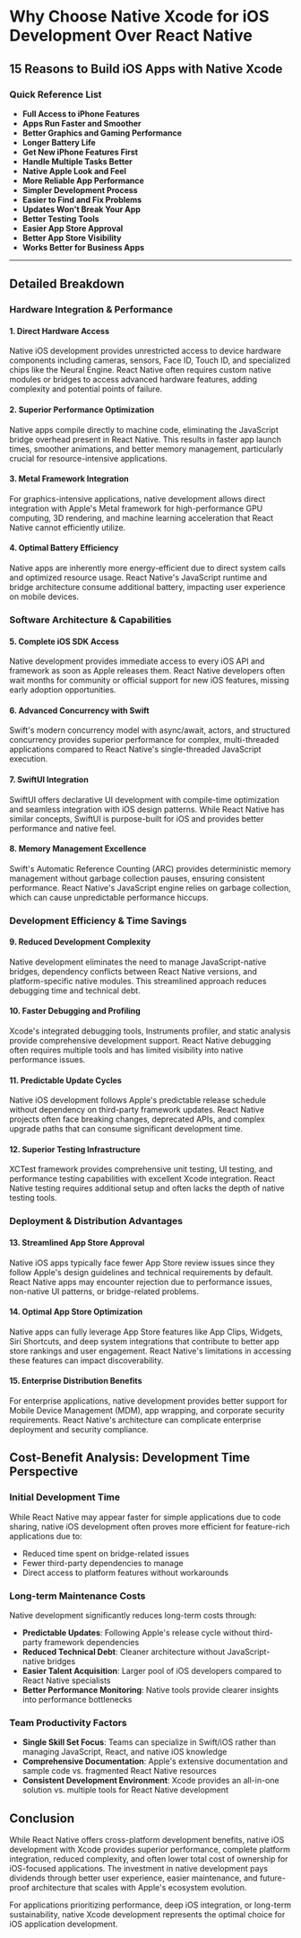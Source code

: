 # Why Choose Native Xcode for iOS Development Over React Native

## 15 Reasons to Build iOS Apps with Native Xcode

### Quick Reference List

- **Full Access to iPhone Features**
- **Apps Run Faster and Smoother**
- **Better Graphics and Gaming Performance**
- **Longer Battery Life**
- **Get New iPhone Features First**
- **Handle Multiple Tasks Better**
- **Native Apple Look and Feel**
- **More Reliable App Performance**
- **Simpler Development Process**
- **Easier to Find and Fix Problems**
- **Updates Won't Break Your App**
- **Better Testing Tools**
- **Easier App Store Approval**
- **Better App Store Visibility**
- **Works Better for Business Apps**

---

## Detailed Breakdown

### Hardware Integration & Performance

#### 1. **Direct Hardware Access**

Native iOS development provides unrestricted access to device hardware components including cameras, sensors, Face ID, Touch ID, and specialized chips like the Neural Engine. React Native often requires custom native modules or bridges to access advanced hardware features, adding complexity and potential points of failure.

#### 2. **Superior Performance Optimization**

Native apps compile directly to machine code, eliminating the JavaScript bridge overhead present in React Native. This results in faster app launch times, smoother animations, and better memory management, particularly crucial for resource-intensive applications.

#### 3. **Metal Framework Integration**

For graphics-intensive applications, native development allows direct integration with Apple's Metal framework for high-performance GPU computing, 3D rendering, and machine learning acceleration that React Native cannot efficiently utilize.

#### 4. **Optimal Battery Efficiency**

Native apps are inherently more energy-efficient due to direct system calls and optimized resource usage. React Native's JavaScript runtime and bridge architecture consume additional battery, impacting user experience on mobile devices.

### Software Architecture & Capabilities

#### 5. **Complete iOS SDK Access**

Native development provides immediate access to every iOS API and framework as soon as Apple releases them. React Native developers often wait months for community or official support for new iOS features, missing early adoption opportunities.

#### 6. **Advanced Concurrency with Swift**

Swift's modern concurrency model with async/await, actors, and structured concurrency provides superior performance for complex, multi-threaded applications compared to React Native's single-threaded JavaScript execution.

#### 7. **SwiftUI Integration**

SwiftUI offers declarative UI development with compile-time optimization and seamless integration with iOS design patterns. While React Native has similar concepts, SwiftUI is purpose-built for iOS and provides better performance and native feel.

#### 8. **Memory Management Excellence**

Swift's Automatic Reference Counting (ARC) provides deterministic memory management without garbage collection pauses, ensuring consistent performance. React Native's JavaScript engine relies on garbage collection, which can cause unpredictable performance hiccups.

### Development Efficiency & Time Savings

#### 9. **Reduced Development Complexity**

Native development eliminates the need to manage JavaScript-native bridges, dependency conflicts between React Native versions, and platform-specific native modules. This streamlined approach reduces debugging time and technical debt.

#### 10. **Faster Debugging and Profiling**

Xcode's integrated debugging tools, Instruments profiler, and static analysis provide comprehensive development support. React Native debugging often requires multiple tools and has limited visibility into native performance issues.

#### 11. **Predictable Update Cycles**

Native iOS development follows Apple's predictable release schedule without dependency on third-party framework updates. React Native projects often face breaking changes, deprecated APIs, and complex upgrade paths that can consume significant development time.

#### 12. **Superior Testing Infrastructure**

XCTest framework provides comprehensive unit testing, UI testing, and performance testing capabilities with excellent Xcode integration. React Native testing requires additional setup and often lacks the depth of native testing tools.

### Deployment & Distribution Advantages

#### 13. **Streamlined App Store Approval**

Native iOS apps typically face fewer App Store review issues since they follow Apple's design guidelines and technical requirements by default. React Native apps may encounter rejection due to performance issues, non-native UI patterns, or bridge-related problems.

#### 14. **Optimal App Store Optimization**

Native apps can fully leverage App Store features like App Clips, Widgets, Siri Shortcuts, and deep system integrations that contribute to better app store rankings and user engagement. React Native's limitations in accessing these features can impact discoverability.

#### 15. **Enterprise Distribution Benefits**

For enterprise applications, native development provides better support for Mobile Device Management (MDM), app wrapping, and corporate security requirements. React Native's architecture can complicate enterprise deployment and security compliance.

## Cost-Benefit Analysis: Development Time Perspective

### Initial Development Time

While React Native may appear faster for simple applications due to code sharing, native iOS development often proves more efficient for feature-rich applications due to:

- Reduced time spent on bridge-related issues
- Fewer third-party dependencies to manage
- Direct access to platform features without workarounds

### Long-term Maintenance Costs

Native development significantly reduces long-term costs through:

- **Predictable Updates**: Following Apple's release cycle without third-party framework dependencies
- **Reduced Technical Debt**: Cleaner architecture without JavaScript-native bridges
- **Easier Talent Acquisition**: Larger pool of iOS developers compared to React Native specialists
- **Better Performance Monitoring**: Native tools provide clearer insights into performance bottlenecks

### Team Productivity Factors

- **Single Skill Set Focus**: Teams can specialize in Swift/iOS rather than managing JavaScript, React, and native iOS knowledge
- **Comprehensive Documentation**: Apple's extensive documentation and sample code vs. fragmented React Native resources
- **Consistent Development Environment**: Xcode provides an all-in-one solution vs. multiple tools for React Native development

## Conclusion

While React Native offers cross-platform development benefits, native iOS development with Xcode provides superior performance, complete platform integration, reduced complexity, and often lower total cost of ownership for iOS-focused applications. The investment in native development pays dividends through better user experience, easier maintenance, and future-proof architecture that scales with Apple's ecosystem evolution.

For applications prioritizing performance, deep iOS integration, or long-term sustainability, native Xcode development represents the optimal choice for iOS application development.

